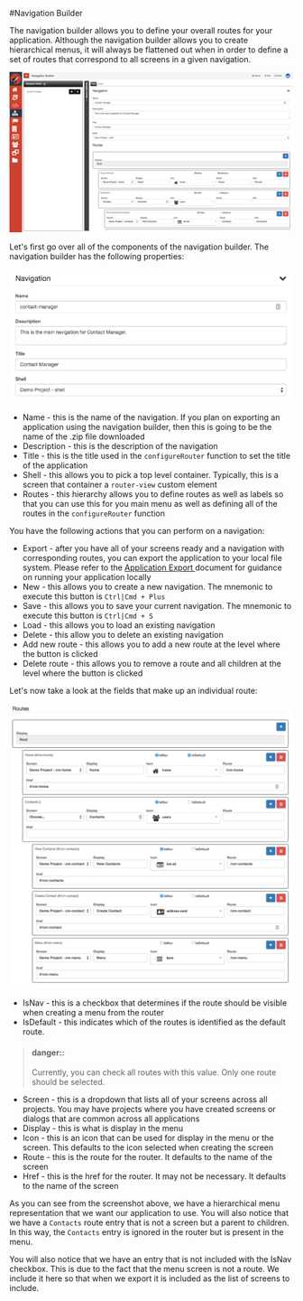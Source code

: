 #Navigation Builder

The navigation builder allows you to define your overall routes for your application. Although the navigation builder allows you to create hierarchical menus, it will always be flattened out when in order to define a set of routes that correspond to all screens in a given navigation.

![Navigation Builder](../../assets/images/navigation-builder.png)

Let's first go over all of the components of the navigation builder. The navigation builder has the following properties:

![Navigation Builder](../../assets/images/navigation-builder-properties.png)

- Name - this is the name of the navigation. If you plan on exporting an application using the navigation builder, then this is going to be the name of the .zip file downloaded
- Description - this is the description of the navigation
- Title - this is the title used in the `configureRouter` function to set the title of the application
- Shell - this allows you to pick a top level container. Typically, this is a screen that container a `router-view` custom element
- Routes - this hierarchy allows you to define routes as well as labels so that you can use this for you main menu as well as defining all of the routes in the `configureRouter` function

You have the following actions that you can perform on a navigation:

- Export - after you have all of your screens ready and a navigation with corresponding routes, you can export the application to your local file system. Please refer to the [ Application Export ](../application-export/readme.md) document for guidance on running your application locally
- New - this allows you to create a new navigation. The mnemonic to execute this button is `Ctrl|Cmd + Plus`
- Save - this allows you to save your current navigation. The mnemonic to execute this button is `Ctrl|Cmd + S`
- Load - this allows you to load an existing navigation
- Delete - this allow you to delete an existing navigation
- Add new route - this allows you to add a new route at the level where the button is clicked
- Delete route - this allows you to remove a route and all children at the level where the button is clicked

Let's now take a look at the fields that make up an individual route: 

![Navigation Builder](../../assets/images/navigation-builder-routes.png)

- IsNav - this is a checkbox that determines if the route should be visible when creating a menu from the router
- IsDefault - this indicates which of the routes is identified as the default route. 

> #### danger::
> Currently, you can check all routes with this value. Only one route should be selected.

- Screen - this is a dropdown that lists all of your screens across all projects. You may have projects where you have created screens or dialogs that are common across all applications
- Display - this is what is display in the menu
- Icon - this is an icon that can be used for display in the menu or the screen. This defaults to the icon selected when creating the screen
- Route - this is the route for the router. It defaults to the name of the screen
- Href - this is the href for the router. It may not be necessary. It defaults to the name of the screen

As you can see from the screenshot above, we have a hierarchical menu representation that we want our application to use. You will also notice that we have a `Contacts` route entry that is not a screen but a parent to children. In this way, the `Contacts` entry is ignored in the router but is present in the menu. 

You will also notice that we have an entry that is not included with the IsNav checkbox. This is due to the fact that the menu screen is not a route. We include it here so that when we export it is included as the list of screens to include.
